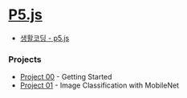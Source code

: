 # [P5.js](https://p5js.org/)
- [생활코딩 - p5.js](https://opentutorials.org/course/4659)

### Projects
- [Project 00](./ml5/p00.md) - Getting Started
- [Project 01](./ml5/p01.md) - Image Classification with MobileNet

